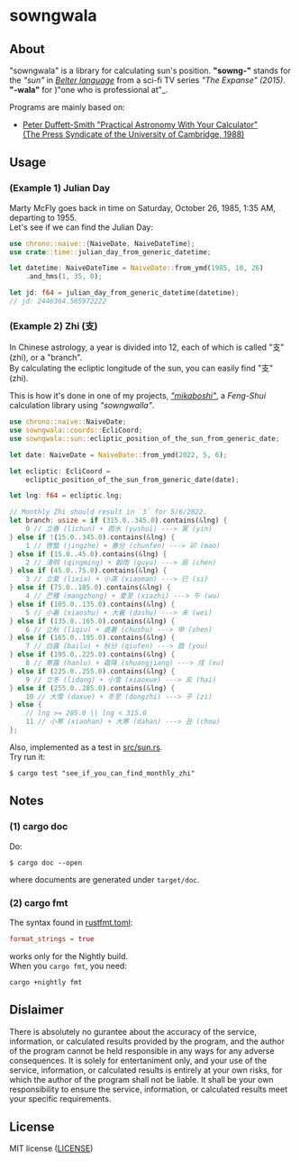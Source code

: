 # sowngwala

## About

"sowngwala" is a library for calculating sun's position.
__"sowng-"__ stands for the _"sun"_ in
_[Belter language](https://expanse.fandom.com/wiki/Belter_Creole)_
from a sci-fi TV series _"The Expanse" (2015)_.
__"-wala"__ for )"one who is professional at"_.

Programs are mainly based on:

- [Peter Duffett-Smith "Practical Astronomy With Your Calculator"  
(The Press Syndicate of the University of Cambridge, 1988)](https://books.google.co.jp/books?id=DwJfCtzaVvYC&hl=ja&source=gbs_book_similarbooks)

## Usage

### (Example 1) Julian Day

Marty McFly goes back in time on Saturday, October 26, 1985, 1:35 AM, departing to 1955.  
Let's see if we can find the Julian Day:

```rust
use chrono::naive::{NaiveDate, NaiveDateTime};
use crate::time::julian_day_from_generic_datetime;

let datetime: NaiveDateTime = NaiveDate::from_ymd(1985, 10, 26)
    .and_hms(1, 35, 0);

let jd: f64 = julian_day_from_generic_datetime(datetime);
// jd: 2446364.565972222
```

### (Example 2) Zhi (支)

In Chinese astrology, a year is divided into 12,
each of which is called "支" (zhi), or a "branch".  
By calculating the ecliptic longitude of the sun, you can easily find "支" (zhi).

This is how it's done in one of my projects, _["mikaboshi"](https://github.com/minagawah/mikaboshi)_, a _Feng-Shui_ calculation library using _"sowngwalla"_.

```rust
use chrono::naive::NaiveDate;
use sowngwala::coords::EcliCoord;
use sowngwala::sun::ecliptic_position_of_the_sun_from_generic_date;

let date: NaiveDate = NaiveDate::from_ymd(2022, 5, 6);

let ecliptic: EcliCoord =
    ecliptic_position_of_the_sun_from_generic_date(date);

let lng: f64 = ecliptic.lng;

// Monthly Zhi should result in `3` for 5/6/2022.
let branch: usize = if (315.0..345.0).contains(&lng) {
    0 // 立春 (lichun) + 雨水 (yushui) ---> 寅 (yin)
} else if !(15.0..345.0).contains(&lng) {
    1 // 啓蟄 (jingzhe) + 春分 (chunfen) ---> 卯 (mao)
} else if (15.0..45.0).contains(&lng) {
    2 // 清明 (qingming) + 穀雨 (guyu) ---> 辰 (chen)
} else if (45.0..75.0).contains(&lng) {
    3 // 立夏 (lixia) + 小滿 (xiaoman) ---> 巳 (si)
} else if (75.0..105.0).contains(&lng) {
    4 // 芒種 (mangzhong) + 夏至 (xiazhi) ---> 午 (wu)
} else if (105.0..135.0).contains(&lng) {
    5 // 小暑 (xiaoshu) + 大暑 (dashu) ---> 未 (wei)
} else if (135.0..165.0).contains(&lng) {
    6 // 立秋 (liqiu) + 處暑 (chushu) ---> 申 (shen)
} else if (165.0..195.0).contains(&lng) {
    7 // 白露 (bailu) + 秋分 (qiufen) ---> 酉 (you)
} else if (195.0..225.0).contains(&lng) {
    8 // 寒露 (hanlu) + 霜降 (shuangjiang) ---> 戌 (xu)
} else if (225.0..255.0).contains(&lng) {
    9 // 立冬 (lidong) + 小雪 (xiaoxue) ---> 亥 (hai)
} else if (255.0..285.0).contains(&lng) {
    10 // 大雪 (daxue) + 冬至 (dongzhi) ---> 子 (zi)
} else {
    // lng >= 285.0 || lng < 315.0
    11 // 小寒 (xiaohan) + 大寒 (dahan) ---> 丑 (chou)
};
```

Also, implemented as a test in [src/sun.rs](src/sun.rs).  
Try run it:
```shell
$ cargo test "see_if_you_can_find_monthly_zhi"
```

## Notes

### (1) cargo doc

Do:
```shell
$ cargo doc --open
```
where documents are generated under `target/doc`.

### (2) cargo fmt

The syntax found in [rustfmt.toml](rustfmt.toml):
```toml
format_strings = true
```
works only for the Nightly build.  
When you `cargo fmt`, you need:
```shell
cargo +nightly fmt
```

## Dislaimer

There is absolutely no gurantee about the accuracy of the service,
information, or calculated results provided by the program,
and the author of the program cannot be held responsible
in any ways for any adverse consequences.
It is solely for entertaniment only, and your use of the service,
information, or calculated results is entirely at your own risks,
for which the author of the program shall not be liable.
It shall be your own responsibility to ensure the service,
information, or calculated results meet your specific requirements.

## License

MIT license ([LICENSE](LICENSE))
